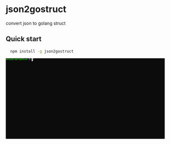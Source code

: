 # json2gostruct
convert json to golang struct

## Quick start
```sh
  npm install -g json2gostruct
```
<p align='center'>
<img src='https://raw.githubusercontent.com/amarps/json2gostruct/main/demo.svg' width='600' alt='npm start'/>
</p>
